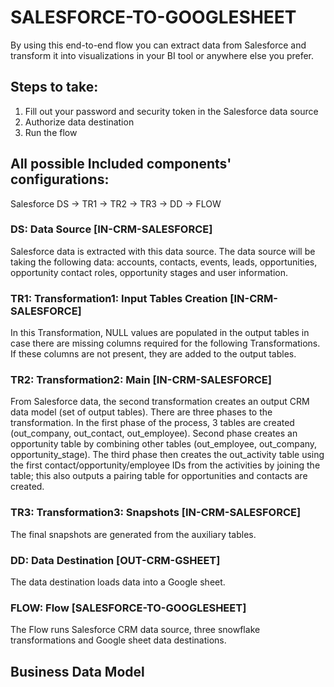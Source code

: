 # SALESFORCE-TO-GOOGLESHEET

By using this end-to-end flow you can extract data from Salesforce and transform it into visualizations in your BI tool or anywhere else you prefer.

## Steps to take:
1. Fill out your password and security token in the Salesforce data source
2. Authorize data destination
3. Run the flow

## All possible Included components' configurations:

Salesforce DS -> TR1 -> TR2 -> TR3 -> DD -> FLOW


### DS: Data Source [IN-CRM-SALESFORCE]

Salesforce data is extracted with this data source. The data source will be taking the following data: accounts, contacts, events, leads, opportunities, opportunity contact roles, opportunity stages and user information.

### TR1: Transformation1: Input Tables Creation [IN-CRM-SALESFORCE]

In this Transformation, NULL values are populated in the output tables in case there are missing columns required for the following Transformations. If these columns are not present, they are added to the output tables.

### TR2: Transformation2: Main [IN-CRM-SALESFORCE]

From Salesforce data, the second transformation creates an output CRM data model (set of output tables). There are three phases to the transformation. In the first phase of the process, 3 tables are created (out_company, out_contact, out_employee). Second phase creates an opportunity table by combining other tables (out_employee, out_company, opportunity_stage). The third phase then creates the out_activity table using the first contact/opportunity/employee IDs from the activities by joining the table; this also outputs a pairing table for opportunities and contacts are created.

### TR3: Transformation3: Snapshots [IN-CRM-SALESFORCE]

The final snapshots are generated from the auxiliary tables.

### DD: Data Destination [OUT-CRM-GSHEET]

The data destination loads data into a Google sheet.

### FLOW: Flow [SALESFORCE-TO-GOOGLESHEET]

The Flow runs Salesforce CRM data source, three snowflake transformations and Google sheet data destinations.

## Business Data Model

